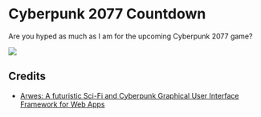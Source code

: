 # Cyberpunk 2077 Countdown

Are you hyped as much as I am for the upcoming Cyberpunk 2077 game?

![](./demo.gif)

## Credits

- [Arwes: A futuristic Sci-Fi and Cyberpunk Graphical User Interface Framework for Web Apps](https://arwes.dev)